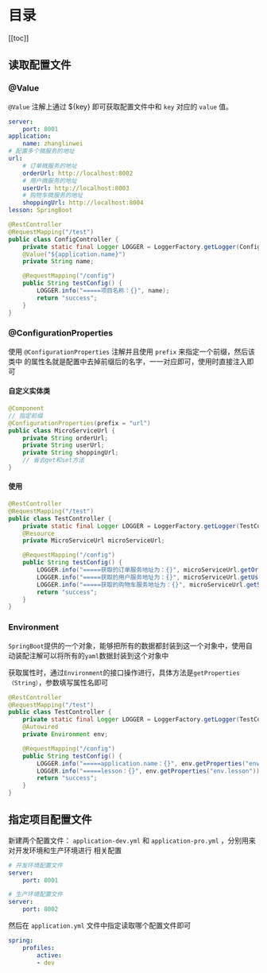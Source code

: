 # 目录

[[toc]]

## 读取配置文件

### @Value

`@Value` 注解上通过 ${key} 即可获取配置文件中和 `key` 对应的 `value` 值。

~~~yaml
server:
	port: 8001
application:
	name: zhanglinwei
# 配置多个微服务的地址
url:
	# 订单微服务的地址
	orderUrl: http://localhost:8002
	# 用户微服务的地址
	userUrl: http://localhost:8003
	# 购物车微服务的地址
	shoppingUrl: http://localhost:8004
lesson: SpringBoot
~~~

~~~java
@RestController
@RequestMapping("/test")
public class ConfigController {
    private static final Logger LOGGER = LoggerFactory.getLogger(ConfigController.class);
    @Value("${application.name}")
    private String name;

    @RequestMapping("/config")
    public String testConfig() {
        LOGGER.info("=====项目名称：{}", name);
        return "success";
    }
}
~~~

### @ConfigurationProperties

使用 `@ConfigurationProperties` 注解并且使用 `prefix` 来指定一个前缀，然后该类中 的属性名就是配置中去掉前缀后的名字，一一对应即可，使用时直接注入即可

#### 自定义实体类

~~~java
@Component
// 指定前缀
@ConfigurationProperties(prefix = "url")
public class MicroServiceUrl {
	private String orderUrl;
	private String userUrl;
	private String shoppingUrl;
	// 省去get和set方法
}

~~~

#### 使用

~~~java
@RestController
@RequestMapping("/test")
public class TestController {
    private static final Logger LOGGER = LoggerFactory.getLogger(TestController.class);
    @Resource
    private MicroServiceUrl microServiceUrl;

    @RequestMapping("/config")
    public String testConfig() {
        LOGGER.info("=====获取的订单服务地址为：{}", microServiceUrl.getOrderUrl());
        LOGGER.info("=====获取的用户服务地址为：{}", microServiceUrl.getUserUrl());
        LOGGER.info("=====获取的购物车服务地址为：{}", microServiceUrl.getShoppingUrl());
        return "success";
    }
}
~~~

### Environment

`SpringBoot`提供的一个对象，能够把所有的数据都封装到这一个对象中，使用自动装配注解可以将所有的`yaml`数据封装到这个对象中

获取属性时，通过`Environment`的接口操作进行，具体方法是`getProperties（String）`，参数填写属性名即可

~~~java
@RestController
@RequestMapping("/test")
public class TestController {
    private static final Logger LOGGER = LoggerFactory.getLogger(TestController.class);
    @Autowired
    private Environment env;

    @RequestMapping("/config")
    public String testConfig() {
        LOGGER.info("=====application.name：{}", env.getProperties("env.application.name"));
        LOGGER.info("=====lesson：{}", env.getProperties("env.lesson"));
        return "success";
    }
}
~~~

## 指定项目配置文件

新建两个配置文件： `application-dev.yml` 和 `application-pro.yml` ，分别用来对开发环境和生产环境进行 相关配置

~~~yaml
# 开发环境配置文件
server:
	port: 8001
~~~

~~~yaml
# 生产环境配置文件
server:
	port: 8002
~~~

然后在 `application.yml` 文件中指定读取哪个配置文件即可

~~~yaml
spring:
	profiles:
		active:
		- dev
~~~

